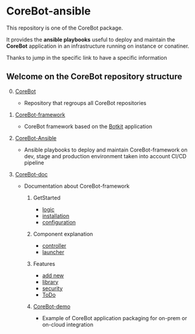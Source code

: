 # CoreBot-ansible
This repository is one of the CoreBot package.

It provides the **ansible playbooks** useful to deploy and maintain the **CoreBot** application
in an infrastructure running on instance or conatiner.

Thanks to jump in the specific link to have a specific information

## Welcome on the CoreBot repository structure
0. [CoreBot](https://https://github.com/guillain/CoreBot)
    - Repository that regroups all CoreBot repositories

1. [CoreBot-framework](https://github.com/guillain/CoreBot-framework)
    - CoreBot framework based on the [Botkit](https://botkit.ai/) application

2. [CoreBot-Ansible](https://github.com/guillain/CoreBot-Ansible)
    - Ansible playbooks to deploy and maintain CoreBot-framework on dev, stage and
   production environment taken into account CI/CD pipeline

3. [CoreBot-doc](https://github.com/guillain/CoreBot-doc)
    - Documentation about CoreBot-framework

        1. GetStarted
            - [logic](https://github.com/guillain/CoreBot-doc/blob/master/logic.md)
            - [installation](https://github.com/guillain/CoreBot-doc/blob/master/installation.md)
            - [configuration](https://github.com/guillain/CoreBot-doc/blob/master/configuration.md)

        2. Component explanation
            - [controller](https://github.com/guillain/CoreBot-doc/blob/master/controller.md)
            - [launcher](https://github.com/guillain/CoreBot-doc/blob/master/launcher.md)

        3. Features
            - [add new](https://github.com/guillain/CoreBot-doc/blob/master/add_new.md)
            - [library](https://github.com/guillain/CoreBot-doc/blob/master/library.md)
            - [security](https://github.com/guillain/CoreBot-doc/blob/master/security.md)
            - [ToDo](https://github.com/guillain/CoreBot-doc/blob/master/ToDo.md)

        4. [CoreBot-demo](https://github.com/guillain/CoreBot-demo)
            - Example of CoreBot application packaging for on-prem or on-cloud integration

